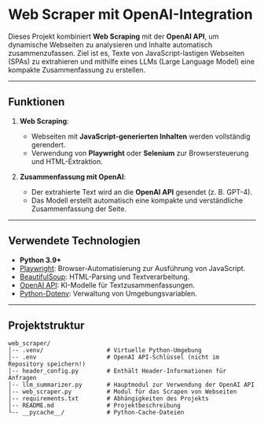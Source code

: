 # **Web Scraper mit OpenAI-Integration**

Dieses Projekt kombiniert **Web Scraping** mit der **OpenAI API**, um dynamische Webseiten zu analysieren und Inhalte automatisch zusammenzufassen. Ziel ist es, Texte von JavaScript-lastigen Webseiten (SPAs) zu extrahieren und mithilfe eines LLMs (Large Language Model) eine kompakte Zusammenfassung zu erstellen.

---

## **Funktionen**

1. **Web Scraping**:

   - Webseiten mit **JavaScript-generierten Inhalten** werden vollständig gerendert.
   - Verwendung von **Playwright** oder **Selenium** zur Browsersteuerung und HTML-Extraktion.

2. **Zusammenfassung mit OpenAI**:
   - Der extrahierte Text wird an die **OpenAI API** gesendet (z. B. GPT-4).
   - Das Modell erstellt automatisch eine kompakte und verständliche Zusammenfassung der Seite.

---

## **Verwendete Technologien**

- **Python 3.9+**
- [Playwright](https://playwright.dev/python/): Browser-Automatisierung zur Ausführung von JavaScript.
- [BeautifulSoup](https://www.crummy.com/software/BeautifulSoup/): HTML-Parsing und Textverarbeitung.
- [OpenAI API](https://platform.openai.com/): KI-Modelle für Textzusammenfassungen.
- [Python-Dotenv](https://pypi.org/project/python-dotenv/): Verwaltung von Umgebungsvariablen.

---

## **Projektstruktur**

```plaintext
web_scraper/
│-- .venv/                  # Virtuelle Python-Umgebung
│-- .env                    # OpenAI API-Schlüssel (nicht im Repository speichern!)
│-- header_config.py        # Enthält Header-Informationen für Anfragen
│-- llm_summarizer.py       # Hauptmodul zur Verwendung der OpenAI API
│-- web_scraper.py          # Modul für das Scrapen von Webseiten
│-- requirements.txt        # Abhängigkeiten des Projekts
│-- README.md               # Projektbeschreibung
└-- __pycache__/            # Python-Cache-Dateien
```
